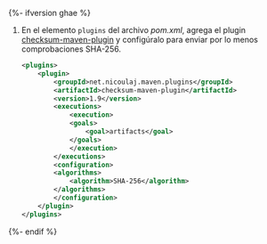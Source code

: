 {%- ifversion ghae %}
1. En el elemento `plugins` del archivo *pom.xml*, agrega el plugin [checksum-maven-plugin](https://search.maven.org/artifact/net.nicoulaj.maven.plugins/checksum-maven-plugin) y configúralo para enviar por lo menos comprobaciones SHA-256.
    ```xml
    <plugins>
        <plugin>
            <groupId>net.nicoulaj.maven.plugins</groupId>
            <artifactId>checksum-maven-plugin</artifactId>
            <version>1.9</version>
            <executions>
                <execution>
                <goals>
                    <goal>artifacts</goal>
                </goals>
                </execution>
            </executions>
            <configuration>
            <algorithms>
                <algorithm>SHA-256</algorithm>
            </algorithms>
            </configuration>
        </plugin>
    </plugins>
    ```
{%- endif %}
